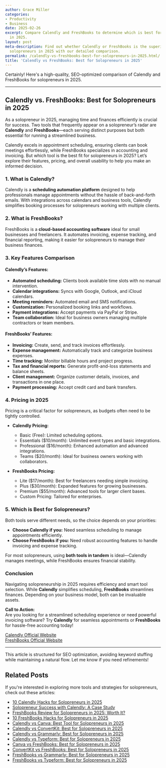 ```yaml
---
author: Grace Miller
categories:
- Productivity
- Business
date: 2025-02-26
excerpt: Compare Calendly and FreshBooks to determine which is best for solopreneurs
  in 2025.
layout: post
meta-description: Find out whether Calendly or FreshBooks is the superior choice for
  solopreneurs in 2025 with our detailed comparison.
permalink: /calendly-vs-freshbooks-best-for-solopreneurs-in-2025.html/
title: 'Calendly vs FreshBooks: Best for Solopreneurs in 2025'
---
```


Certainly! Here's a high-quality, SEO-optimized comparison of Calendly and FreshBooks for solopreneurs in 2025.

---

## Calendly vs. FreshBooks: Best for Solopreneurs in 2025

As a solopreneur in 2025, managing time and finances efficiently is crucial for success. Two tools that frequently appear on a solopreneur’s radar are **Calendly** and **FreshBooks**—each serving distinct purposes but both essential for running a streamlined business. 

Calendly excels in appointment scheduling, ensuring clients can book meetings effortlessly, while FreshBooks specializes in accounting and invoicing. But which tool is the best fit for solopreneurs in 2025? Let’s explore their features, pricing, and overall usability to help you make an informed decision.

### 1. What is Calendly?
Calendly is a **scheduling automation platform** designed to help professionals manage appointments without the hassle of back-and-forth emails. With integrations across calendars and business tools, Calendly simplifies booking processes for solopreneurs working with multiple clients.

### 2. What is FreshBooks?
FreshBooks is a **cloud-based accounting software** ideal for small businesses and freelancers. It automates invoicing, expense tracking, and financial reporting, making it easier for solopreneurs to manage their business finances.

### 3. Key Features Comparison

#### Calendly’s Features:
- **Automated scheduling:** Clients book available time slots with no manual intervention.
- **Calendar integrations:** Syncs with Google, Outlook, and iCloud calendars.
- **Meeting reminders:** Automated email and SMS notifications.
- **Customization:** Personalized booking links and workflows.
- **Payment integrations:** Accept payments via PayPal or Stripe.
- **Team collaboration:** Ideal for business owners managing multiple contractors or team members.

#### FreshBooks’ Features:
- **Invoicing:** Create, send, and track invoices effortlessly.
- **Expense management:** Automatically track and categorize business expenses.
- **Time tracking:** Monitor billable hours and project progress.
- **Tax and financial reports:** Generate profit-and-loss statements and balance sheets.
- **Client management:** Organize customer details, invoices, and transactions in one place.
- **Payment processing:** Accept credit card and bank transfers.

### 4. Pricing in 2025
Pricing is a critical factor for solopreneurs, as budgets often need to be tightly controlled.

- **Calendly Pricing:** 
  - Basic (Free): Limited scheduling options.
  - Essentials ($10/month): Unlimited event types and basic integrations.
  - Professional ($16/month): Enhanced automation and advanced integrations.
  - Teams ($20/month): Ideal for business owners working with collaborators.

- **FreshBooks Pricing:**
  - Lite ($17/month): Best for freelancers needing simple invoicing.
  - Plus ($30/month): Expanded features for growing businesses.
  - Premium ($55/month): Advanced tools for larger client bases.
  - Custom Pricing: Tailored for enterprises.

### 5. Which is Best for Solopreneurs?
Both tools serve different needs, so the choice depends on your priorities:

- **Choose Calendly if you:** Need seamless scheduling to manage appointments efficiently.
- **Choose FreshBooks if you:** Need robust accounting features to handle invoicing and expense tracking.

For most solopreneurs, using **both tools in tandem** is ideal—Calendly manages meetings, while FreshBooks ensures financial stability.

### Conclusion
Navigating solopreneurship in 2025 requires efficiency and smart tool selection. While **Calendly** simplifies scheduling, **FreshBooks** streamlines finances. Depending on your business model, both can be invaluable assets.

**Call to Action:**  
Are you looking for a streamlined scheduling experience or need powerful invoicing software? Try **Calendly** for seamless appointments or **FreshBooks** for hassle-free accounting today!

[Calendly Official Website](https://calendly.com/)  
[FreshBooks Official Website](https://www.freshbooks.com/)

---

This article is structured for SEO optimization, avoiding keyword stuffing while maintaining a natural flow. Let me know if you need refinements!

## Related Posts
If you're interested in exploring more tools and strategies for solopreneurs, check out these articles:
- [10 Calendly Hacks for Solopreneurs in 2025](/10-calendly-hacks-for-solopreneurs-in-2025.html/)
- [Solopreneur Success with Calendly: A Case Study](/solopreneur-success-with-calendly-a-case-study.html/)
- [FreshBooks Review for Solopreneurs in 2025: Worth It?](/freshbooks-review-for-solopreneurs-in-2025-worth-it.html/)
- [10 FreshBooks Hacks for Solopreneurs in 2025](/10-freshbooks-hacks-for-solopreneurs-in-2025.html/)
- [Calendly vs Canva: Best Tool for Solopreneurs in 2025](/calendly-vs-canva-best-tool-for-solopreneurs-in-2025.html/)
- [Calendly vs ConvertKit: Best for Solopreneurs in 2025](/calendly-vs-convertkit-best-for-solopreneurs-in-2025.html/)
- [Calendly vs Grammarly: Best for Solopreneurs in 2025](/calendly-vs-grammarly-best-for-solopreneurs-in-2025.html/)
- [Calendly vs Typeform: Best for Solopreneurs in 2025](/calendly-vs-typeform-best-for-solopreneurs-in-2025.html/)
- [Canva vs FreshBooks: Best for Solopreneurs in 2025](/canva-vs-freshbooks-best-for-solopreneurs-in-2025.html/)
- [ConvertKit vs FreshBooks: Best for Solopreneurs in 2025](/convertkit-vs-freshbooks-best-for-solopreneurs-in-2025.html/)
- [FreshBooks vs Grammarly: Best for Solopreneurs in 2025](/freshbooks-vs-grammarly-best-for-solopreneurs-in-2025.html/)
- [FreshBooks vs Typeform: Best for Solopreneurs in 2025](/freshbooks-vs-typeform-best-for-solopreneurs-in-2025.html/)
